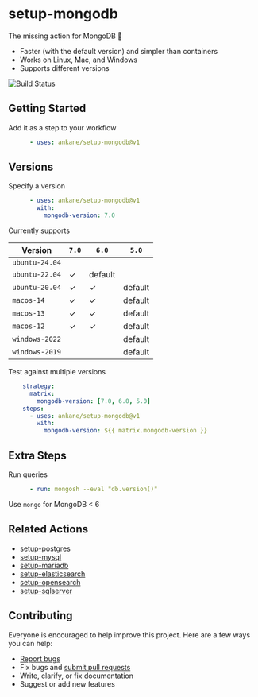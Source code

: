 # setup-mongodb

The missing action for MongoDB :tada:

- Faster (with the default version) and simpler than containers
- Works on Linux, Mac, and Windows
- Supports different versions

[![Build Status](https://github.com/ankane/setup-mongodb/actions/workflows/build.yml/badge.svg)](https://github.com/ankane/setup-mongodb/actions)

## Getting Started

Add it as a step to your workflow

```yml
      - uses: ankane/setup-mongodb@v1
```

## Versions

Specify a version

```yml
      - uses: ankane/setup-mongodb@v1
        with:
          mongodb-version: 7.0
```

Currently supports

Version | `7.0` | `6.0` | `5.0`
--- | --- | --- | ---
`ubuntu-24.04` | |
`ubuntu-22.04` | ✓ | default
`ubuntu-20.04` | ✓ | ✓ | default
`macos-14` | ✓ | ✓ | default
`macos-13` | ✓ | ✓ | default
`macos-12` | ✓ | ✓ | default
`windows-2022` | | | default
`windows-2019` | | | default

Test against multiple versions

```yml
    strategy:
      matrix:
        mongodb-version: [7.0, 6.0, 5.0]
    steps:
      - uses: ankane/setup-mongodb@v1
        with:
          mongodb-version: ${{ matrix.mongodb-version }}
```

## Extra Steps

Run queries

```yml
      - run: mongosh --eval "db.version()"
```

Use `mongo` for MongoDB < 6

## Related Actions

- [setup-postgres](https://github.com/ankane/setup-postgres)
- [setup-mysql](https://github.com/ankane/setup-mysql)
- [setup-mariadb](https://github.com/ankane/setup-mariadb)
- [setup-elasticsearch](https://github.com/ankane/setup-elasticsearch)
- [setup-opensearch](https://github.com/ankane/setup-opensearch)
- [setup-sqlserver](https://github.com/ankane/setup-sqlserver)

## Contributing

Everyone is encouraged to help improve this project. Here are a few ways you can help:

- [Report bugs](https://github.com/ankane/setup-mongodb/issues)
- Fix bugs and [submit pull requests](https://github.com/ankane/setup-mongodb/pulls)
- Write, clarify, or fix documentation
- Suggest or add new features
